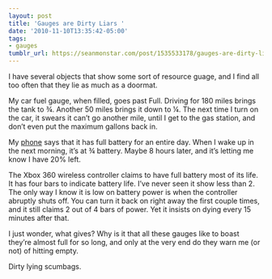 ```yaml
---
layout: post
title: 'Gauges are Dirty Liars '
date: '2010-11-10T13:35:42-05:00'
tags:
- gauges
tumblr_url: https://seanmonstar.com/post/1535533178/gauges-are-dirty-liars
---
```

I have several objects that show some sort of resource guage, and I find all too often that they lie as much as a doormat.

My car fuel gauge, when filled, goes past Full. Driving for 180 miles brings the tank to ¾. Another 50 miles brings it down to ¼. The next time I turn on the car, it swears it can’t go another mile, until I get to the gas station, and don’t even put the maximum gallons back in.

My [phone](http://seanmonstar.com/blog/2010-09-29-samsung-galaxy-vibrant-review/) says that it has full battery for an entire day. When I wake up in the next morning, it’s at ¾ battery. Maybe 8 hours later, and it’s letting me know I have 20% left.

The Xbox 360 wireless controller claims to have full battery most of its life. It has four bars to indicate battery life. I’ve never seen it show less than 2. The only way I know it is low on battery power is when the controller abruptly shuts off. You can turn it back on right away the first couple times, and it still claims 2 out of 4 bars of power. Yet it insists on dying every 15 minutes after that.

I just wonder, what gives? Why is it that all these gauges like to boast they’re almost full for so long, and only at the very end do they warn me (or not) of hitting empty.

Dirty lying scumbags.

